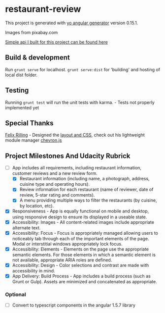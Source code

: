 # restaurant-review

This project is generated with [yo angular generator](https://github.com/yeoman/generator-angular)
version 0.15.1.

Images from pixabay.com

[Simple api I built for this project can be found here](https://github.com/teachtyler/restaurantapi)

## Build & development

Run `grunt serve` for localhost. `grunt serve:dist` for 'building' and hosting of local dist folder. 


## Testing

Running `grunt test` will run the unit tests with karma.
    - Tests not properly implemented yet
    
## Special Thanks
  [Felix Rilling](https://github.com/FelixRilling) - Designed the [layout and CSS](http://codepen.io/teachtyler/pen/rrJxKP), check out his lightweight module manager [chevron.js](https://github.com/FelixRilling/chevron.js)



## Project Milestones And Udacity Rubrick
 - [ ] App includes all requirements, including restaurant information, customer reviews and a new review form.
   - [x] Restaurant information (including name, a photograph, address, cuisine type and operating hours). 
   - [x] Review information for each restaurant (name of reviewer, date of review, 5-star rating and comments).
   - [x] A menu providing multiple ways to filter the restaurants (by cuisine, by location, etc).
 - [x] Responsiveness - App is equally functional on mobile and desktop, using responsive design to ensure its displayed in a useable state.
 - [x] Accessibility: Images - All content-related images include appropriate alternate text.
 - [x] Accessibility: Focus - Focus is appropriately managed allowing users to noticeably tab through each of the important elements of the page. Modal or interstitial windows appropriately lock focus.
 - [x] Accessibility: Elements - Elements on the page use the appropriate semantic elements. For those elements in which a semantic element is not available, appropriate ARIA roles are defined.
 - [x] Accessibility: Design - Color selections and contrast are made with accessibility in mind.
 - [x] App Delivery: Build Process - App includes a build process (such as Grunt or Gulp). Assets are minimized and concatenated as appropriate.
 
### Optional
 - [ ] Convert to typescript components in the angular 1.5.7 library
